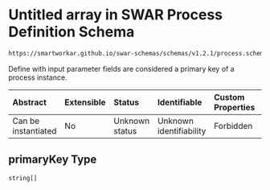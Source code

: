 # Untitled array in SWAR Process Definition Schema

```txt
https://smartworkar.github.io/swar-schemas/schemas/v1.2.1/process.schema.json#/properties/primaryKey
```

Define with input parameter fields are considered a primary key of a process instance.

| Abstract            | Extensible | Status         | Identifiable            | Custom Properties | Additional Properties | Access Restrictions | Defined In                                                                 |
| :------------------ | :--------- | :------------- | :---------------------- | :---------------- | :-------------------- | :------------------ | :------------------------------------------------------------------------- |
| Can be instantiated | No         | Unknown status | Unknown identifiability | Forbidden         | Allowed               | none                | [process.schema.json\*](../out/process.schema.json "open original schema") |

## primaryKey Type

`string[]`
